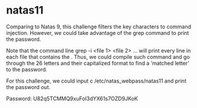 # natas11

Comparing to Natas 9, this challenge filters the key characters to command injection. However, we could take advantage of the grep command to print the password.

Note that the command line grep -i <word> <file 1> <file 2> ... <file n> will print every line in each file that contains the . Thus, we could compile such command and go through the 26 letters and their capitalized format to find a ‘matched letter’ to the password.

For this challenge, we could input c /etc/natas_webpass/natas11 and print the password out.

Password: U82q5TCMMQ9xuFoI3dYX61s7OZD9JKoK